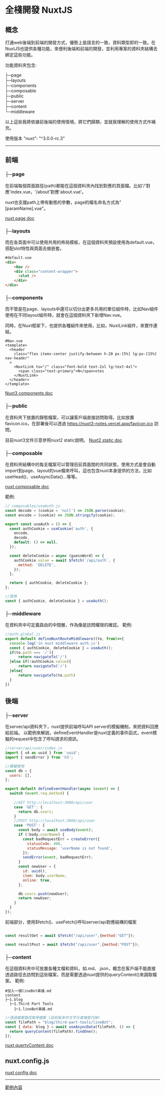 # 全棧開發 NuxtJS

## 概念
打通web後端到前端的開發方式，優勢上是語言的一致，資料類型即的一致。在NuxtJS也提供各種功能，來便利後端和前端的開發，並利用專案的資料夾結構去綁定這些功能。

功能資料夾包含:

├─page     
├─layouts      
├─components     
├─composable     
├─public     
├─server     
├─content     
└─middleware     

以上這些我將依據前後端的使用情境，將它們歸類，並就我理解的使用方式作補充。

使用版本 "nuxt": "^3.0.0-rc.3"

---

## 前端

### ├─page
在前端每個頁面路徑(path)都能在這個資料夾內找到對應的頁面檔。比如'/'對應'index.vue，'/about'對應'about.vue'。

nuxt也支援path上帶有動態的參數，page的檔名命名方式為"[paramName].vue"。

[nuxt page doc](https://v3.nuxtjs.org/guide/directory-structure/pages)

### ├─layouts
而在各頁面中可以使用共用的佈局模板，在這個資料夾預設使用為default.vue，搭配slot特性與頁面去做嵌套。

```html
#default.vue
<div>
    <Nav />
    <div class="content-wrapper">
      <slot />
    </div>
</div>
```
### ├─components
而不管是在page、layouts中還可以切分出更多共用的單位組件時，比如Nav組件使用在不同layout組件時，就會在這個資料夾下新增Nav.vue。

同時，在Nuxt框架下，也提供各種組件來使用，比如，NuxtLink組件，來實作連結。
```vue
#Nav.vue
<template>
  <header
    class="flex items-center justify-between h-20 px-[5%] lg:px-[15%] nav-header"
  >
    <NuxtLink to="/" class="font-bold text-2xl lg:text-4xl">
      <span class="text-primary">N</span>otes
    </NuxtLink>
  </header>
</template>
```

[Nuxt3 components doc](https://v3.nuxtjs.org/guide/directory-structure/components)

### ├─public
在資料夾下放置的靜態檔案，可以讓客戶端直接訪問取得。比如放置favicon.ico，在部署後可以透過 https://nuxt3-notes.vercel.app/favicon.ico 訪問。

目前nuxt3文件示意參照nuxt2 static說明。
[Nuxt2 static doc](https://nuxtjs.org/docs/directory-structure/static/)

### ├─composable
在資料夾結構中的每支檔案可以管理目前頁面間的共同狀態，使用方式是會自動import到page、layout的vue檔來呼叫，這也包含nuxt本身提供的方法，比如useHead()、useAsyncData()...等等。

[nuxt composable doc](https://v3.nuxtjs.org/api/composables/use-async-data)

範例:
```javascript
// composables/useAuth.js
const decode = (cookie = 'null') => JSON.parse(cookie);
const encode = (cookie) => JSON.stringify(cookie);

export const useAuth = () => {
  const authCookie = useCookie('auth', {
    encode,
    decode,
    default: () => null,
  });

  const deleteCookie = async (guessWord) => {
    authCookie.value = await $fetch(`/api/auth`, {
      method: 'DELETE',
    });
  };

  return { authCookie, deleteCookie };
};

```

```javascript
//使用
const { authCookie, deleteCookie } = useAuth();
```

### ├─middleware
在資料夾中可定義路由的中間層，作為像是訪問權限的確認。
範例:
```javascript
//auth.global.js
export default defineNuxtRouteMiddleware((to, from)=>{
  console.log('in nuxt middleware auth.js')
  const { authCookie, deleteCookie } = useAuth();
  if(to.path === '/'){
      return navigateTo('/')
  }else if(!authCookie.value){
      return navigateTo('/')
  }else{
      return navigateTo(to.path)
  }
})
```


## 後端

### ├─server
在server/api資料夾下，nuxt提供前端呼叫API server的模擬機制，來把資料回應給前端。
以範例來解說，defineEventHandler是nuxt定義的事件函式，event模擬的request中包含了呼叫請求的資訊。
```javascript
//server/api/user/index.js
import { v4 as uuid } from 'uuid';
import { sendError } from 'h3';

//模擬使用
const db = {
  users: [],
};

export default defineEventHandler(async (event) => {
  switch (event.req.method) {
    
    //GET http://localhost:3000/api/user
    case 'GET': {
      return db.users;
    }
    //POST http://localhost:3000/api/user
    case 'POST': {
      const body = await useBody(event);
      if (!body.userName) {
        const badRequestErr = createError({
          statusCode: 400,
          statusMessage: 'userName is not found',
        });
        sendError(event, badRequestErr);
      }
      const newUser = {
        id: uuid(),
        item: body.userName,
        online: true,
      };

      db.users.push(newUser);
      return newUser;
    }
  }
});

```

前端部分，使用$fetch()、useFetch()呼叫server/api對應結構的檔案
```javascript

const resultGet = await $fetch("/api/user",{method:"GET"});

const resultPost = await $fetch("/api/user",{method:"POST"});

```

### ├─content
在這個資料夾中可放置各種文檔和資料，如.md、.json，概念在客戶端不能直接透過路徑去訪問到這些檔案，而是需要透過nuxt提供的queryContent()來調取檔案。
範例:
```shell
#加入一個lineBot串接.md
content
├─1.blog
  ├─1.Third Part Tools
    ├─1.lineBot串接.md
```
```javascript
//透過檔案路徑取得檔案 (目前版本中文字元會被取代掉)
const filePath = "blog/third-part-tools/lineBot";
const { data: blog } = await useAsyncData(filePath, () => {
  return queryContent(filePath).findOne();
});
```
[nuxt quertyContent doc](https://content.nuxtjs.org/api/composables/query-content/#findone)

## nuxt.config.js

[nuxt config doc](https://v3.nuxtjs.org/api/configuration/nuxt.config)

---

[範例內容](https://github.com/lian0103/nuxt3-notes)